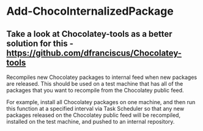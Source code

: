 # Add-ChocoInternalizedPackage

## Take a look at Chocolatey-tools as a better solution for this - https://github.com/dfranciscus/Chocolatey-tools
Recompiles new Chocolatey packages to internal feed when new packages are released. This should be used on a test machine that has all of the packages that you want to recompile from the Chocolatey public feed.

For example, install all Chocolatey packages on one machine, and then run this function at a specified interval via Task Scheduler so that any new packages released on the Chocolatey public feed will be recompiled, installed on the test machine, and pushed to an internal repository.
